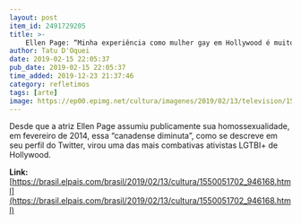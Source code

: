 ```yaml
---
layout: post
item_id: 2491729205
title: >-
    Ellen Page: “Minha experiência como mulher gay em Hollywood é muito negativa”
author: Tatu D'Oquei
date: 2019-02-15 22:05:37
pub_date: 2019-02-15 22:05:37
time_added: 2019-12-23 21:37:46
category: refletimos
tags: [arte]
image: https://ep00.epimg.net/cultura/imagenes/2019/02/13/television/1550051702_946168_1550051992_rrss_normal.jpg
---
```


Desde que a atriz Ellen Page assumiu publicamente sua homossexualidade, em fevereiro de 2014, essa “canadense diminuta”, como se descreve em seu perfil do Twitter, virou uma das mais combativas ativistas LGTBI+ de Hollywood.

**Link:** [https://brasil.elpais.com/brasil/2019/02/13/cultura/1550051702_946168.html](https://brasil.elpais.com/brasil/2019/02/13/cultura/1550051702_946168.html)

